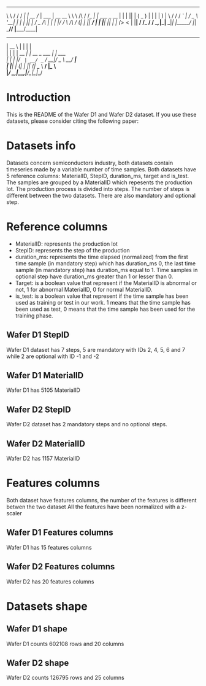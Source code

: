  __          __    __            _____  __            _____ ___  
 \ \        / /   / _|          |  __ \/_ |   ___    |  __ \__ \ 
  \ \  /\  / /_ _| |_ ___ _ __  | |  | || |  ( _ )   | |  | | ) |
   \ \/  \/ / _` |  _/ _ \ '__| | |  | || |  / _ \/\ | |  | |/ / 
    \  /\  / (_| | ||  __/ |    | |__| || | | (_>  < | |__| / /_ 
     \/  \/ \__,_|_| \___|_|    |_____/ |_|  \___/\/ |_____/____|
  _____        _                 _                               
 |  __ \      | |               | |                              
 | |  | | __ _| |_ __ _ ___  ___| |_ ___                         
 | |  | |/ _` | __/ _` / __|/ _ \ __/ __|                        
 | |__| | (_| | || (_| \__ \  __/ |_\__ \                        
 |_____/ \__,_|\__\__,_|___/\___|\__|___/      



# Introduction
This is the README of the Wafer D1 and Wafer D2 dataset. If you use these datasets, please consider citing the following paper:

# Datasets info
Datasets concern semiconductors industry, both datasets contain timeseries made by a variable number of time samples.
Both datasets have 5 reference columns: MaterialID, StepID, duration_ms, target and is_test.
The samples are grouped by a MaterialID which repesents the production lot. The production process is divided into steps.
The number of steps is different between the two datasets. There are also mandatory and optional step.

# Reference columns
- MaterialID: represents the production lot
- StepID: represents the step of the production
- duration_ms: represents the time elapsed (normalized) from the first time sample (in mandatory step) which has duration_ms 0,
the last time sample (in mandatory step) has duration_ms equal to 1.
Time samples in optional step have duration_ms greater than 1 or lesser than 0.
- Target: is a boolean value that represent if the MaterialID is abnormal or not, 1 for abnormal MaterialID, 0 for normal MaterialID.
- is_test: is a boolean value that represent if the time sample has been used as training or test in our work. 1 means that the time
sample has been used as test, 0 means that the time sample has been used for the training phase.

## Wafer D1 StepID
Wafer D1 dataset has 7 steps, 5 are mandatory with IDs 2, 4, 5, 6 and 7 while 2 are optional with ID -1 and -2

## Wafer D1 MaterialID
Wafer D1 has 5105 MaterialID

## Wafer D2 StepID
Wafer D2 dataset has 2 mandatory steps and no optional steps.

## Wafer D2 MaterialID
Wafer D2 has 1157 MaterialID

# Features columns
Both dataset have features columns, the number of the features is different betwen the two dataset
All the features have been normalized with a z-scaler

## Wafer D1 Features columns
Wafer D1 has 15 features columns 

## Wafer D2 Features columns
Wafer D2 has 20 features columns 

# Datasets shape

## Wafer D1 shape
Wafer D1 counts 602108 rows and 20 columns

## Wafer D2 shape
Wafer D2 counts 126795 rows and 25 columns
